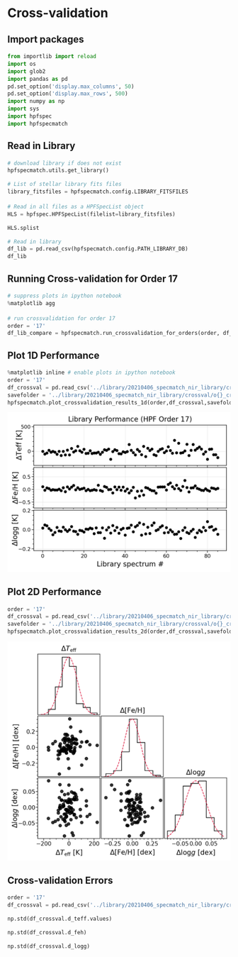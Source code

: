 # Cross-validation

## Import packages


```python
from importlib import reload
import os
import glob2
import pandas as pd
pd.set_option('display.max_columns', 50)
pd.set_option('display.max_rows', 500)
import numpy as np
import sys
import hpfspec
import hpfspecmatch
```

## Read in Library


```python
# download library if does not exist
hpfspecmatch.utils.get_library()
```

```python
# List of stellar library fits files
library_fitsfiles = hpfspecmatch.config.LIBRARY_FITSFILES

# Read in all files as a HPFSpecList object
HLS = hpfspec.HPFSpecList(filelist=library_fitsfiles)
```

```python
HLS.splist
```

```python
# Read in library
df_lib = pd.read_csv(hpfspecmatch.config.PATH_LIBRARY_DB)
df_lib
```


## Running Cross-validation for Order 17


```python
# suppress plots in ipython notebook
%matplotlib agg

# run crossvalidation for order 17
order = '17'
df_lib_compare = hpfspecmatch.run_crossvalidation_for_orders(order, df_lib, HLS, plot_results = True)
```


## Plot 1D Performance


```python
%matplotlib inline # enable plots in ipython notebook
order = '17'
df_crossval = pd.read_csv('../library/20210406_specmatch_nir_library/crossval/o{}_crossval/crossvalidation_resuls_o{}.csv'.format(order,order))
savefolder = '../library/20210406_specmatch_nir_library/crossval/o{}_crossval'.format(order)
hpfspecmatch.plot_crossvalidation_results_1d(order,df_crossval,savefolder)
```

![png](img/crossval1d.png)


## Plot 2D Performance


```python
order = '17'
df_crossval = pd.read_csv('../library/20210406_specmatch_nir_library/crossval/o{}_crossval/crossvalidation_resuls_o{}.csv'.format(order,order))
savefolder = '../library/20210406_specmatch_nir_library/crossval/o{}_crossval'.format(order)
hpfspecmatch.plot_crossvalidation_results_2d(order,df_crossval,savefolder)
```

![png](img/crossval2d.png)


## Cross-validation Errors


```python
order = '17'
df_crossval = pd.read_csv('../library/20210406_specmatch_nir_library/crossval/o{}_crossval/crossvalidation_resuls_o{}.csv'.format(order,order))
```


```python
np.std(df_crossval.d_teff.values)
```

```python
np.std(df_crossval.d_feh)
```

```python
np.std(df_crossval.d_logg)
```
